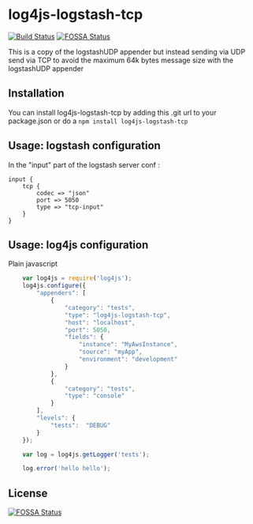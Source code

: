 log4js-logstash-tcp
===============
[![Build Status](https://travis-ci.org/Aigent/log4js-logstash-tcp.svg?branch=master)](https://travis-ci.org/Aigent/log4js-logstash-tcp)
[![FOSSA Status](https://app.fossa.io/api/projects/git%2Bgithub.com%2FAigent%2Flog4js-logstash-tcp.svg?type=shield)](https://app.fossa.io/projects/git%2Bgithub.com%2FAigent%2Flog4js-logstash-tcp?ref=badge_shield)

This is a copy of the logstashUDP appender but instead sending via UDP send via TCP to avoid the maximum 64k bytes message size with the logstashUDP appender

Installation
------------
You can install log4js-logstash-tcp by adding this .git url to your package.json or do a `npm install log4js-logstash-tcp`

Usage: logstash configuration
-----------------------------
In the "input" part of the logstash server conf :
    
    input {
    	tcp {
    		codec => "json"
    		port => 5050
    		type => "tcp-input"
    	}
    }


Usage: log4js configuration
---------------------------
Plain javascript
```javascript
    var log4js = require('log4js');
    log4js.configure({
        "appenders": [
            {
                "category": "tests",
                "type": "log4js-logstash-tcp",
                "host": "localhost",
                "port": 5050,
                "fields": {
                    "instance": "MyAwsInstance",
                    "source": "myApp",
                    "environment": "development"
                }
            },
            {
                "category": "tests",
                "type": "console"
            }
        ],
        "levels": {
            "tests":  "DEBUG"
        }
    });

    var log = log4js.getLogger('tests');

    log.error('hello hello');
```




## License
[![FOSSA Status](https://app.fossa.io/api/projects/git%2Bgithub.com%2FAigent%2Flog4js-logstash-tcp.svg?type=large)](https://app.fossa.io/projects/git%2Bgithub.com%2FAigent%2Flog4js-logstash-tcp?ref=badge_large)